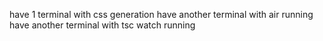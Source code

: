 have 1 terminal with css generation
have another terminal with air running
have another terminal with tsc watch running

